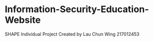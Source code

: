 # Information-Security-Education-Website
SHAPE Individual Project
Created by Lau Chun Wing 217012453
